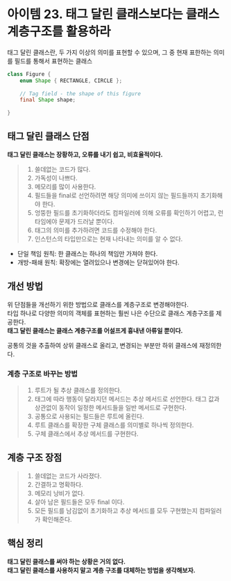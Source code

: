 # 아이템 23. 태그 달린 클래스보다는 클래스 계층구조를 활용하라
태그 달린 클래스란, 두 가지 이상의 의미를 표현할 수 있으며, 그 중 현재 표한하는 의미를 필드를 통해서 표현하는 클래스

```java
class Figure {
    enum Shape { RECTANGLE, CIRCLE };
    
    // Tag field - the shape of this figure
    final Shape shape;
    
}
```

## 태그 달린 클래스 단점
**태그 달린 클래스는 장황하고, 오류를 내기 쉽고, 비효율적이다.**
> 1. 쓸데없는 코드가 많다.
> 2. 가독성이 나쁘다.
> 3. 메모리를 많이 사용한다.
> 4. 필드들을 final로 선언하려면 해당 의미에 쓰이지 않는 필드들까지 초기화해야 한다. 
> 5. 엉뚱한 필드를 초기화하더라도 컴파일러에 의해 오류를 확인하기 어렵고, 런타임에야 문제가 드러날 뿐이다.
> 6. 태그의 의미를 추가하려면 코드를 수정해야 한다.
> 7. 인스턴스의 타입만으로는 현재 나타내는 의미를 알 수 없다.

* 단일 책임 원칙: 한 클래스는 하나의 책임만 가져야 한다.
* 개방-패쇄 원칙: 확장에는 열려있으나 변경에는 닫혀있어야 한다.

## 개선 방법
위 단점들을 개선하기 위한 방법으로 클래스를 계층구조로 변경해야한다.  
타입 하나로 다양한 의미의 객체를 표현하는 훨씬 나은 수단으로 클래스 계층구조를 제공한다.  
**태그 달린 클래스는 클래스 계층구조를 어설프게 흉내낸 아류일 뿐이다.**

공통의 것을 추출하여 상위 클래스로 올리고, 변경되는 부분만 하위 클래스에 재정의한다.

### 계층 구조로 바꾸는 방법
> 1. 루트가 될 추상 클래스를 정의한다.  
> 2. 태그에 따라 행동이 달라지던 메서드는 추상 메서드로 선언한다. 태그 값과 상관없이 동작이 일정한 메서드들을 일반 메서드로 구현한다. 
> 3. 공통으로 사용되는 필드들은 루트에 올린다. 
> 4. 루트 클래스를 확장한 구체 클래스를 의미별로 하나씩 정의한다. 
> 5. 구체 클래스에서 추상 메서드를 구현한다. 

## 계층 구조 장점
> 1. 쓸데없는 코드가 사라졌다.
> 2. 간결하고 명확하다.
> 3. 메모리 낭비가 없다. 
> 4. 살아 남은 필드들은 모두 final 이다.
> 5. 모든 필드를 남김없이 초기화하고 추상 메서드를 모두 구현했는지 컴파일러가 확인해준다.

## 핵심 정리
**태그 달린 클래스를 써야 하는 상황은 거의 없다.**  
**태그 달린 클래스를 사용하지 말고 계층 구조를 대체하는 방법을 생각해보자.**